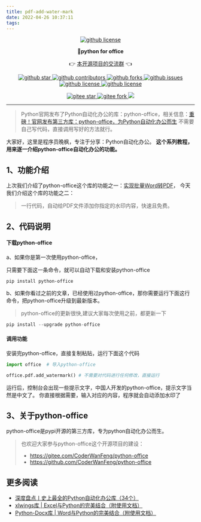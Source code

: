 ```yaml
---
title: pdf-add-water-mark
date: 2022-04-26 10:37:11
tags:
---
```


<p align="center">
    <a target="_blank" href='https://github.com/CoderWanFeng/python-office'>
    <img src="http://python4office.cn/images/github-nav.jpg" alt="github license"/>
    </a>   
</p>
<p align="center">
	<strong>🍬python for office</strong>
</p>
<p align="center">
	👉 <a href="http://www.python4office.cn/images/python-office.jpg">本开源项目的交流群</a> 👈
</p>


<p align="center" name="'github">
    <a target="_blank" href='https://github.com/CoderWanFeng/python-office'>
    <img src="https://img.shields.io/github/stars/CoderWanFeng/python-office.svg?style=social" alt="github star"/>
    </a>
    <a target="_blank" href='https://github.com/CoderWanFeng/python-office'>
    <img src="https://img.shields.io/github/contributors/CoderWanFeng/python-office" alt="github contributors"/>
    </a>
    <a target="_blank" href='https://github.com/CoderWanFeng/python-office'>
    <img src="https://img.shields.io/github/forks/CoderWanFeng/python-office" alt="github forks"/>
    </a>
    <a target="_blank" href='https://github.com/CoderWanFeng/python-office'>
    <img src="https://img.shields.io/github/issues/CoderWanFeng/python-office" alt="github issues"/>
    </a>	
    <a target="_blank" href='https://github.com/CoderWanFeng/python-office'>
    <img src="https://img.shields.io/github/issues-pr/CoderWanFeng/python-office" alt="github license"/>
    </a>
    <a target="_blank" href='https://github.com/CoderWanFeng/python-office'>
    <img src="https://img.shields.io/github/license/CoderWanFeng/python-office" alt="github license"/>
    </a>   
</p>

<p align="center" name="gitee">
	<a target="_blank" href='https://gitee.com/CoderWanFeng/python-office/'>
		<img src='https://gitee.com/CoderWanFeng/python-office/badge/star.svg?theme=dark' alt='gitee star'/>
	</a>
	<a target="_blank" href='https://github.com/CoderWanFeng/python-office'>
		<img src="https://gitee.com/CoderWanFeng/python-office/badge/fork.svg?theme=dark" alt="gitee fork"/>
	</a>
	<a href="http://www.python4office.cn/images/qq.jpg">
	<img src="https://img.shields.io/badge/QQ-1090738447-orange"/></a>
</p>

-------------------------------------------------------------------------------


>Python官网发布了Python自动化办公的库：python-office，相关信息：[重磅！官网发布第三方库：python-office，为Python自动化办公而生](https://mp.weixin.qq.com/s/v2n0DTVTZUaw7QOnA0Zlow)
>不需要自己写代码，直接调用写好的方法就行。

大家好，这里是程序员晚枫，专注于分享：Python自动化办公。
**这个系列教程，用来逐一介绍python-office自动化办公的功能。**
## 1、功能介绍

上次我们介绍了python-office这个库的功能之一：[实现批量Word转PDF](https://mp.weixin.qq.com/s/6SM_66BjCIzUkkRWrDe5pQ)，
今天我们介绍这个库的功能之二：
> 一行代码，自动给PDF文件添加你指定的水印内容，快速且免费。
## 2、代码说明

#### 下载python-office

a、如果你是第一次使用python-office，

只需要下面这一条命令，就可以自动下载和安装python-office
```
pip install python-office
```
b、如果你看过之前的文章，已经使用过python-office，那你需要运行下面这行命令，把python-office升级到最新版本。
> python-office的更新很快,建议大家每次使用之前，都更新一下
```python
pip install --upgrade python-office
```
#### 调用功能
安装完python-office，直接复制粘贴，运行下面这个代码
```python
import office  # 导入python-office

office.pdf.add_watermark() # 不需要对代码进行任何修改，直接运行

```
运行后，控制台会出现一些提示文字，中国人开发的python-office，提示文字当然是中文了。
你直接根据需要，输入对应的内容，程序就会自动添加水印了


## 3、关于python-office
python-office是pypi开源的第三方库，专为python自动化办公而生。
>也欢迎大家参与python-office这个开源项目的建设：
> - https://gitee.com/CoderWanFeng/python-office
> - https://github.com/CoderWanFeng/python-office

## 更多阅读
- [深度盘点丨史上最全的Python自动化办公库（34个）](https://mp.weixin.qq.com/s/RsBG_cg8GsB2P-9zmhrA1Q)
- [xlwings库 | Excel与Python的完美结合（附使用文档）](https://mp.weixin.qq.com/s/2_qNnsPK6fjEAUu3jf-NFA)
- [Python-Docx库 | Word与Python的完美结合（附使用文档）](https://mp.weixin.qq.com/s/_QzBRGeXsqF65-xlzQfFjQ)
